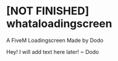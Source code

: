 # [NOT FINISHED] whataloadingscreen
A FiveM Loadingscreen
Made by Dodo

Hey! I will add text here later!
~ Dodo
